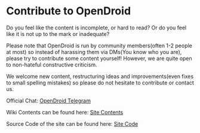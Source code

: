 # Contribute to OpenDroid
Do you feel like the content is incomplete, or hard to read? Or do you feel like it is not up to the mark or inadequate? 

Please note that OpenDroid is run by community members(often 1-2 people at most) so instead of harassing them via DMs(You know who you are), please try to contribute some content yourself! However, we are quite open to non-hateful constructive criticism. 

We welcome new content, restructuring ideas and improvements(even fixes to small spelling mistakes) so please do not hesitate to contribute or contact us. 

Official Chat: 
[OpenDroid Telegram](https://t.me/opendroidwiki)

Wiki Contents can be found here:
[Site Contents](https://github.com/opendroid-project/docs)

Source Code of the site can be found here:
[Site Code](https://github.com/opendroid-project/opendroid-web)